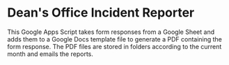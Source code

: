 # Dean's Office Incident Reporter 
This Google Apps Script takes form responses from a Google Sheet
and adds them to a Google Docs template file to generate a PDF
containing the form response. The PDF files are stored in folders
according to the current month and emails the reports.
